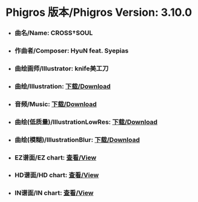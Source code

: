 
# Phigros 版本/Phigros Version:  3.10.0

- ### __曲名/Name:  CROSS†SOUL__

- ### __作曲者/Composer:  HyuN feat. Syepias__

- ### __曲绘画师/Illustrator:  knife美工刀__

- ### __曲绘/Illustration:  [下载/Download](https://github.com/Po6647A/WebAssests/releases/download/3.10.0/899.png)__

- ### __音频/Music:  [下载/Download](https://github.com/Po6647A/WebAssests/releases/download/3.10.0/1665.ogg)__

- ### __曲绘(低质量)/IllustrationLowRes:  [下载/Download](https://github.com/Po6647A/WebAssests/releases/download/3.10.0/1391.png)__

- ### __曲绘(模糊)/IllustrationBlur:  [下载/Download](https://github.com/Po6647A/WebAssests/releases/download/3.10.0/0)__


- ### __EZ谱面/EZ chart:  [查看/View](./EZ.json/index.html)__

- ### __HD谱面/HD chart:  [查看/View](./HD.json/index.html)__

- ### __IN谱面/IN chart:  [查看/View](./IN.json/index.html)__
